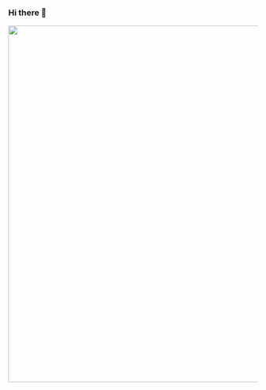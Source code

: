 ### Hi there 👋
<div id="header" align="center">
  <img src="https://media3.giphy.com/media/26tn33aiTi1jkl6H6/giphy.gif" width="720"/>
</div>
